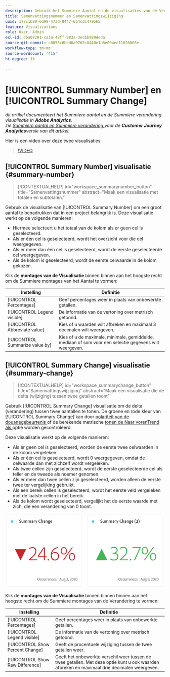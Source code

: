 ```yaml
---
description: Gebruik het Summiere Aantal en de visualisaties van de Verandering om belangrijke gegevenspunten in een project te tonen.
title: Samenvattingsnummer en Samenvattingswijziging
uuid: 177c1b89-6d98-473d-8447-6b4cdc479565
feature: Visualizations
role: User, Admin
exl-id: d6a08201-ca3a-48ff-983a-3ec6b989deda
source-git-commit: c0855c6bed6a9762c0440e1a8e004ee11020808e
workflow-type: tm+mt
source-wordcount: '415'
ht-degree: 1%

---
```


# [!UICONTROL Summary Number] en [!UICONTROL Summary Change]

*dit artikel documenteert het Summiere aantal en de Summiere verandering visualisatie in **Adobe Analytics**.<br/> zie [ Summiere aantal en Summiere verandering ](https://experienceleague.adobe.com/en/docs/analytics-platform/using/cja-workspace/visualizations/summary-number-change) voor de **Customer Journey Analytics**versie van dit artikel.*

Hier is een video over deze twee visualisaties:

>[!VIDEO](https://video.tv.adobe.com/v/335564/?quality=12)

## [!UICONTROL Summary Number] visualisatie {#summary-number}

<!-- markdownlint-disable MD034 -->

>[!CONTEXTUALHELP]
>id="workspace_summarynumber_button"
>title="Samenvattingsnummer"
>abstract="Maak een visualisatie met totalen en subtotalen."

<!-- markdownlint-enable MD034 -->

Gebruik de visualisatie van [!UICONTROL Summary Number] om een groot aantal te benadrukken dat in een project belangrijk is. Deze visualisatie werkt op de volgende manieren:

* Hiermee selecteert u het totaal van de kolom als er geen cel is geselecteerd.
* Als er één cel is geselecteerd, wordt het overzicht voor die cel weergegeven.
* Als er meer dan één cel is geselecteerd, wordt de eerste geselecteerde cel weergegeven.
* Als de kolom is geselecteerd, wordt de eerste celwaarde in de kolom gekozen.

Klik de **montages van de Visualisatie** binnen binnen aan het hoogste recht om de Summiere montages van het Aantal te vormen:

| Instelling | Definitie |
|--- |--- |
| [!UICONTROL Percentages] | Geef percentages weer in plaats van onbewerkte getallen. |
| [!UICONTROL Legend visible] | De informatie van de vertoning over metrisch getoond. |
| [!UICONTROL Abbreviate value] | Kies of u waarden wilt afbreken en maximaal 3 decimalen wilt weergeven. |
| [!UICONTROL Summarize value by] | Kies of u de maximale, minimale, gemiddelde, mediaan of som voor een selectie gegevens wilt weergeven. |

## [!UICONTROL Summary Change] visualisatie {#summary-change}

<!-- markdownlint-disable MD034 -->

>[!CONTEXTUALHELP]
>id="workspace_summarychange_button"
>title="Samenvattingswijziging"
>abstract="Maak een visualisatie die de delta (wijziging) tussen twee getallen toont"

<!-- markdownlint-enable MD034 -->

Gebruik [!UICONTROL Summary Change] visualisatie om de delta (verandering) tussen twee aantallen te tonen. De groene en rode kleur van [!UICONTROL Summary Change] kan door [ polariteit van de douanegebeurtenis ](/help/admin/admin/c-manage-report-suites/c-edit-report-suites/conversion-var-admin/c-success-events/success-event.md) of de berekende metrische [ tonen de Naar vorenTrend als ](https://experienceleague.adobe.com/docs/analytics/components/calculated-metrics/calcmetric-workflow/cm-build-metrics.html) optie worden gecontroleerd.

Deze visualisatie werkt op de volgende manieren:

* Als er geen cel is geselecteerd, worden de eerste twee celwaarden in de kolom vergeleken.
* Als er één cel is geselecteerd, wordt 0 weergegeven, omdat de celwaarde dan met zichzelf wordt vergeleken.
* Als twee cellen zijn geselecteerd, wordt de eerste geselecteerde cel als teller en de tweede als noemer genomen.
* Als er meer dan twee cellen zijn geselecteerd, worden alleen de eerste twee ter vergelijking gebruikt.
* Als een bereik cellen is geselecteerd, wordt het eerste veld vergeleken met de laatste cellen in het bereik.
* Als de kolom wordt geselecteerd, vergelijkt het de eerste waarde met zich, die een verandering van 0 toont.


![](assets/summary-change.png)


Klik de **montages van de Visualisatie** binnen binnen binnen aan het hoogste recht om de Summiere montages van de Verandering te vormen:

| Instelling | Definitie |
| --- | --- |
| [!UICONTROL Percentages] | Geef percentages weer in plaats van onbewerkte getallen. |
| [!UICONTROL Legend visible] | De informatie van de vertoning over metrisch getoond. |
| [!UICONTROL Show Percent Change] | Geeft de procentuele wijziging tussen de twee getallen weer. |
| [!UICONTROL Show Raw Difference] | Geeft het onbewerkte verschil weer tussen de twee getallen. Met deze optie kunt u ook waarden afbreken en maximaal drie decimalen weergeven. |
